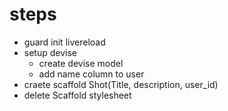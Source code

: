 # steps 
* guard init livereload  
* setup devise  
    * create devise model   
    * add name column to user
* craete scaffold Shot(Title, description, user_id)  
* delete Scaffold stylesheet 